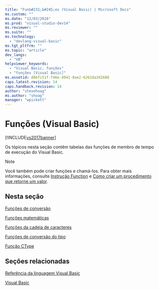 ```yaml
---
title: "Fun&#231;&#245;es (Visual Basic) | Microsoft Docs"
ms.custom: ""
ms.date: "12/03/2016"
ms.prod: "visual-studio-dev14"
ms.reviewer: ""
ms.suite: ""
ms.technology: 
  - "devlang-visual-basic"
ms.tgt_pltfrm: ""
ms.topic: "article"
dev_langs: 
  - "VB"
helpviewer_keywords: 
  - "Visual Basic, funções"
  - "funções [Visual Basic]"
ms.assetid: d86fc51f-f46e-4941-8ae2-6262da3d2688
caps.latest.revision: 14
caps.handback.revision: 14
author: "stevehoag"
ms.author: "shoag"
manager: "wpickett"
---
```

# Fun&#231;&#245;es (Visual Basic)
[!INCLUDE[vs2017banner](../../../csharp/includes/vs2017banner.md)]

Os tópicos nesta seção contêm tabelas das funções de membro de tempo de execução do Visual Basic.  
  
> [!NOTE]
>  Você também pode criar funções e chamá\-los.  Para obter mais informações, consulte [Instrução Function](../../../visual-basic/language-reference/statements/function-statement.md) e [Como criar um procedimento que retorne um valor](../../../visual-basic/programming-guide/language-features/procedures/how-to-create-a-procedure-that-returns-a-value.md).  
  
## Nesta seção  
 [Funções de conversão](../../../visual-basic/language-reference/functions/conversion-functions.md)  
  
 [Funções matemáticas](../../../visual-basic/language-reference/functions/math-functions.md)  
  
 [Funções da cadeia de caracteres](../../../visual-basic/language-reference/functions/string-functions.md)  
  
 [Funções de conversão do tipo](../../../visual-basic/language-reference/functions/type-conversion-functions.md)  
  
 [Função CType](../../../visual-basic/language-reference/functions/ctype-function.md)  
  
## Seções relacionadas  
 [Referência da linguagem Visual Basic](../../../visual-basic/language-reference/index.md)  
  
 [Visual Basic](../../../visual-basic/index.md)